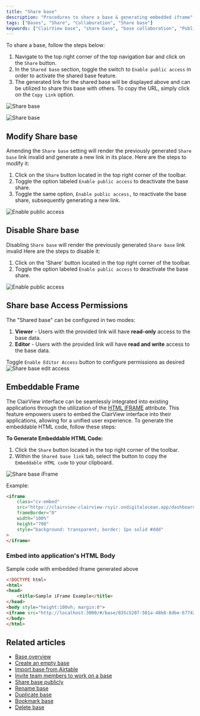 ```yaml
---
title: "Share base"
description: "Procedures to share a base & generating embedded iframe"
tags: ["Bases", "Share", "Collaboration", "Share base"]
keywords: ["ClairView base", "share base", "base collaboration", "Public share"]
---
```


To share a base, follow the steps below:
1. Navigate to the top right corner of the top navigation bar and click on the `Share` button.
2. In the `Shared base` section, toggle the switch to `Enable public access` in order to activate the shared base feature.
3. The generated link for the shared base will be displayed above and can be utilized to share this base with others. To copy the URL, simply click on the `Copy Link` option.
  
![Share base](/img/v2/base/share-base-1.png)

![Share base](/img/v2/base/share-base-2.png)


## Modify Share base
Amending the `Share base` setting will render the previously generated `Share base` link invalid and generate a new link in its place.
Here are the steps to modify it:
1. Click on the `Share` button located in the top right corner of the toolbar.
2. Toggle the option labeled `Enable public access` to deactivate the base share.
3. Toggle the same option, `Enable public access,` to reactivate the base share, subsequently generating a new link.

![Enable public access](/img/v2/base/share-base-enable-public-access.png)

## Disable Share base
Disabling `Share base` will render the previously generated `Share base` link invalid
Here are the steps to disable it:
1. Click on the 'Share' button located in the top right corner of the toolbar.
2. Toggle the option labeled `Enable public access` to deactivate the base share.

![Enable public access](/img/v2/base/share-base-enable-public-access.png)

## Share base Access Permissions
The "Shared base" can be configured in two modes:

1. **Viewer** - Users with the provided link will have **read-only** access to the base data.
2. **Editor** - Users with the provided link will have **read and write** access to the base data.

Toggle `Enable Editor Access` button to configure permissions as desired
![Share base edit access](/img/v2/base/share-base-edit-access.png)


## Embeddable Frame

The ClairView interface can be seamlessly integrated into existing applications through the utilization of the [HTML IFRAME](https://developer.mozilla.org/en-US/docs/Web/HTML/Element/iframe) attribute. This feature empowers users to embed the ClairView interface into their applications, allowing for a unified user experience. To generate the embeddable HTML code, follow these steps:

**To Generate Embeddable HTML Code:**
1. Click the `Share` button located in the top right corner of the toolbar.
2. Within the `Shared base link` tab, select the button to copy the `Embeddable HTML code` to your clipboard.

![Share base iFrame](/img/v2/base/share-base-iframe.png)

Example:

```html
<iframe
    class="cv-embed"
    src="https://clairview-clairview-rsyir.ondigitalocean.app/dashboard/#/nc/base/e3bba9df-4fc1-4d11-b7ce-41c4a3ad6810?embed"
    frameBorder="0"
    width="100%"
    height="700"
    style="background: transparent; border: 1px solid #ddd"
>
</iframe>
```

### Embed into application's HTML Body

Sample code with embedded iframe generated above

```html
<!DOCTYPE html>
<html>
<head>
    <title>Sample iFrame Example</title>
</head>
<body style="height:100vh; margin:0">
<iframe src="http://localhost:3000/#/base/035c5207-501a-48b8-8dbe-67742b78323e" width="100%" height="100%" style="border: none;"></iframe>
</body>
</html>
```

## Related articles
- [Base overview](/bases/base-overview)
- [Create an empty base](/bases/create-base)
- [Import base from Airtable](/bases/import-base-from-airtable)
- [Invite team members to work on a base](/bases/base-collaboration)
- [Share base publicly](/bases/share-base)
- [Rename base](/bases/actions-on-base#rename-base)
- [Duplicate base](/bases/actions-on-base#duplicate-base)
- [Bookmark base](/bases/actions-on-base#star-base)
- [Delete base](/bases/actions-on-base#delete-base)
